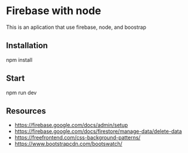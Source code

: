 # Firebase with node

This is an aplication that use firebase, node, and boostrap

## Installation

npm install

## Start

npm run dev

## Resources

- https://firebase.google.com/docs/admin/setup
- https://firebase.google.com/docs/firestore/manage-data/delete-data
- https://freefrontend.com/css-background-patterns/
- https://www.bootstrapcdn.com/bootswatch/
